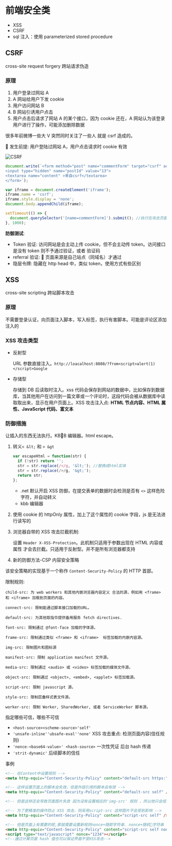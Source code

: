 # 前端安全类

- XSS
- CSRF
- sql 注入：使用 parameterized stored procedure

## CSRF

cross-site request forgery 跨站请求伪造

### 原理

1.  用户登录过网站 A
1.  A 网站给用户下发 cookie
1.  用户访问网站 B
1.  B 网站引诱用户点击
1.  用户点击后请求了网站 A 的某个接口，因为 cookie 还在，A 网站认为该登录用户进行了操作，可能添加删除数据

很多年前微博一些大 V 突然同时关注了一些人 就是 csrf 造成的。

 发生前提: 用户登陆过网站 A，用户点击请求时 cookie 有效

![CSRF](http://om1o84p1p.bkt.clouddn.com/1503815405.png?imageMogr2/thumbnail/!70p)

```javascript
document.write(`<form method="post" name="commentForm" target="csrf" action="http://loacalhost">
<input type="hidden" name="postId" value="13">
<textarea name="content" >来自csrf</textarea>
</form>`);

var iframe = document.createElement('iframe');
iframe.name = 'csrf';
iframe.style.display = 'none';
document.body.appendChild(iframe);

setTimeout(() => {
  document.querySelector('[name=commentForm]').submit(); //执行在攻击页面该脚本
}, 1000);
```

**防御测试**:

- Token 验证: 访问网站是会主动上传 cookie，但不会主动传 token。访问接口是没有 token 则不予通过验证，或者 验证码
- referral 验证:  页面来源是自己站点（同域名）才通过
- 隐层令牌: 隐藏在 http head 中，类似 token，使用方式有些区别

## XSS

cross-site scripting 跨站脚本攻击

### 原理

不需要登录认证，向页面注入脚本，写入标签，执行有害脚本。可能是评论区添加注入的

### XSS 攻击类型

- 反射型

  URL 参数直接注入。`http://loacalhost:8080/?from<script>alert(1)</script>Google`

- 存储型

  存储到 DB 后读取时注入。xss 代码会保存到网站的数据中，比如保存到数据库，当其他用户在访问到一篇文章或一个评论时，这段代码会被从数据库中读取取出来，显示在用户页面上。XSS 攻击注入点: **HTML 节点内容、HTML 属性、JavaScript 代码、富文本**

### 防御措施

让插入的东西无法执行。KBB 编辑器。html escape。

1.  转义`< &lt;` 和 `> &gt`

    ```javascript
    var escapeHtml = function(str) {
      if (!str) return '';
      str = str.replace(/</g, '&lt;'); //替换成html实体
      str = str.replace(/>/g, '&gt;');
      return str;
    };
    ```

    - .net 默认开启 XSS 防御，在提交表单的数据时会检测是否有 `<>` 这样危险字符，并自动转义
    - kbb 编辑器

1.  使用 cookie 的 httpOnly 属性，加上了这个属性的 cookie 字段，js 是无法进行读写的

1.  浏览器自带的 XSS 攻击拦截机制:

    设置 `Header X-XSS-Protection`。此机制只适用于参数出现在 HTML 内容或属性 才会去拦截。只适用于反射型。并不是所有浏览器都支持

1.  新的防御方法-CSP 内容安全策略

该安全策略的实现基于一个称作 `Content-Security-Policy` 的 HTTP 首部。

限制规则:

```
child-src: 为 web workers 和其他内嵌浏览器内容定义 合法的源，例如用 <frame> 和 <iframe> 加载到页面的内容。

connect-src: 限制能通过脚本接口加载的URL。

default-src: 为其他取指令提供备用服务 fetch directives.

font-src: 限制通过 @font-face 加载的字体源。

frame-src: 限制通过类似 <frame> 和 <iframe>  标签加载的内嵌内容源。

img-src: 限制图片和图标源

manifest-src: 限制 application manifest 文件源。

media-src: 限制通过 <audio> 或 <video> 标签加载的媒体文件源。

object-src: 限制通过 <object>, <embed>, <applet> 标签加载源。

script-src: 限制 javascript 源。

style-src: 限制层叠样式表文件源。

worker-src: 限制 Worker, SharedWorker, 或者 ServiceWorker 脚本源。
```

指定哪些可信，哪些不可信

- `<host-source><scheme-source>'self'`
- `'unsafe-inline''ubsafe-eval''none'` XSS 攻击重点: 检测页面内容(信任规则)
- `'nonce-<base64-value>' <hash-source>` 一次性凭证 后台 hash 传递
- `'strit-dynamic'` 后续脚本的信任

事例

```html
<!-- 在Content中设置规则 -->
<meta http-equiv="Content-Security-Policy" content="default-src https:" />

<!-- 这样设置页面上的脚本会失效，但是外链引用的脚本会有效 -->
<meta http-equiv="Content-Security-Policy" content="default-src self" />

<!-- 但是这样还会导致页面图片失效 因为没有设置相应的'img-src' 规则 ，所以他只会信赖本域下的图片 -->

<!-- 为了更精准的操作防止 XSS 攻击，则采用script-src 这样图片不会受到影响 -->
<meta http-equiv="Content-Security-Policy" content="script-src self" />

<!-- 但是页面上有需要的呢,那就需要设置新规则nonce+随即字符串. nonce+随机🔀字符串 -->
<meta http-equiv="Content-Security-Policy" content="script-src self nonce-1234" />
<script type="text/javascript" nonce="1234"></script>
<!--通过计算页面 hash 值也可以保证界面不受XSS攻击-->
```
